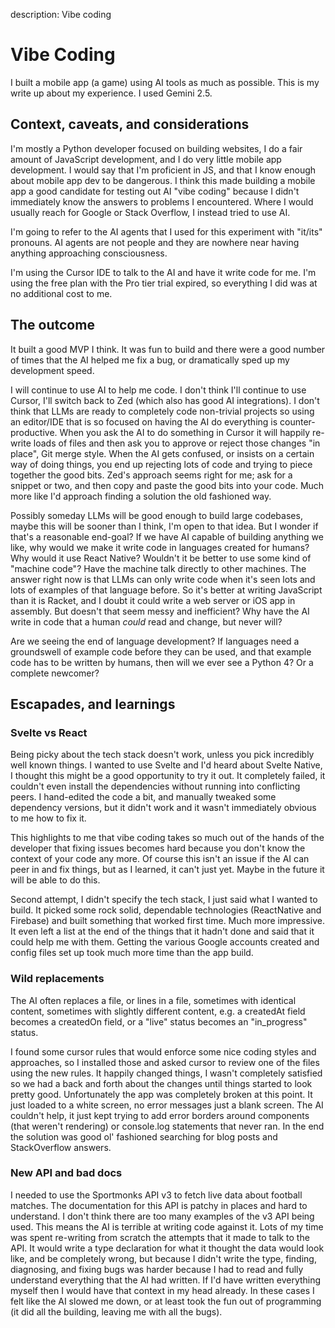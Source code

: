 description: Vibe coding

# Vibe Coding

I built a mobile app (a game) using AI tools as much as possible. This is my write up about my experience. I used Gemini 2.5.

## Context, caveats, and considerations

I'm mostly a Python developer focused on building websites, I do a fair amount of JavaScript development, and I do very little mobile app development. I would say that I'm proficient in JS, and that I know enough about mobile app dev to be dangerous. I think this made building a mobile app a good candidate for testing out AI "vibe coding" because I didn't immediately know the answers to problems I encountered. Where I would usually reach for Google or Stack Overflow, I instead tried to use AI.

I'm going to refer to the AI agents that I used for this experiment with "it/its" pronouns. AI agents are not people and they are nowhere near having anything approaching consciousness.

I'm using the Cursor IDE to talk to the AI and have it write code for me. I'm using the free plan with the Pro tier trial expired, so everything I did was at no additional cost to me.

## The outcome

It built a good MVP I think. It was fun to build and there were a good number of times that the AI helped me fix a bug, or dramatically sped up my development speed.

I will continue to use AI to help me code. I don't think I'll continue to use Cursor, I'll switch back to Zed (which also has good AI integrations). I don't think that LLMs are ready to completely code non-trivial projects so using an editor/IDE that is so focused on having the AI do everything is counter-productive. When you ask the AI to do something in Cursor it will happily re-write loads of files and then ask you to approve or reject those changes "in place", Git merge style. When the AI gets confused, or insists on a certain way of doing things, you end up rejecting lots of code and trying to piece together the good bits. Zed's approach seems right for me; ask for a snippet or two, and then copy and paste the good bits into your code. Much more like I'd approach finding a solution the old fashioned way.

Possibly someday LLMs will be good enough to build large codebases, maybe this will be sooner than I think, I'm open to that idea. But I wonder if that's a reasonable end-goal? If we have AI capable of building anything we like, why would we make it write code in languages created for humans? Why would it use React Native? Wouldn't it be better to use some kind of "machine code"? Have the machine talk directly to other machines. The answer right now is that LLMs can only write code when it's seen lots and lots of examples of that language before. So it's better at writing JavaScript than it is Racket, and I doubt it could write a web server or iOS app in assembly. But doesn't that seem messy and inefficient? Why have the AI write in code that a human *could* read and change, but never will?

Are we seeing the end of language development? If languages need a groundswell of example code before they can be used, and that example code has to be written by humans, then will we ever see a Python 4? Or a complete newcomer?

## Escapades, and learnings

### Svelte vs React

Being picky about the tech stack doesn't work, unless you pick incredibly well known things. I wanted to use Svelte and I'd heard about Svelte Native, I thought this might be a good opportunity to try it out. It completely failed, it couldn't even install the dependencies without running into conflicting peers. I hand-edited the code a bit, and manually tweaked some dependency versions, but it didn't work and it wasn't immediately obvious to me how to fix it.

This highlights to me that vibe coding takes so much out of the hands of the developer that fixing issues becomes hard because you don't know the context of your code any more. Of course this isn't an issue if the AI can peer in and fix things, but as I learned, it can't just yet. Maybe in the future it will be able to do this.

Second attempt, I didn't specify the tech stack, I just said what I wanted to build. It picked some rock solid, dependable technologies (ReactNative and Firebase) and built something that worked first time. Much more impressive. It even left a list at the end of the things that it hadn't done and said that it could help me with them. Getting the various Google accounts created and config files set up took much more time than the app build.

### Wild replacements

The AI often replaces a file, or lines in a file, sometimes with identical content, sometimes with slightly different content, e.g. a createdAt field becomes a createdOn field, or a "live" status becomes an "in_progress" status.

I found some cursor rules that would enforce some nice coding styles and approaches, so I installed those and asked cursor to review one of the files using the new rules. It happily changed things, I wasn't completely satisfied so we had a back and forth about the changes until things started to look pretty good. Unfortunately the app was completely broken at this point. It just loaded to a white screen, no error messages just a blank screen. The AI couldn't help, it just kept trying to add error borders around components (that weren't rendering) or console.log statements that never ran. In the end the solution was good ol' fashioned searching for blog posts and StackOverflow answers.

### New API and bad docs

I needed to use the Sportmonks API v3 to fetch live data about football matches. The documentation for this API is patchy in places and hard to understand. I don't think there are too many examples of the v3 API being used. This means the AI is terrible at writing code against it. Lots of my time was spent re-writing from scratch the attempts that it made to talk to the API. It would write a type declaration for what it thought the data would look like, and be completely wrong, but because I didn't write the type, finding, diagnosing, and fixing bugs was harder because I had to read and fully understand everything that the AI had written. If I'd have written everything myself then I would have that context in my head already. In these cases I felt like the AI slowed me down, or at least took the fun out of programming (it did all the building, leaving me with all the bugs).
